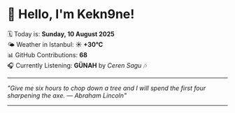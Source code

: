 # 👋 Hello, I'm Kekn9ne!

🗓️ Today is: **Sunday, 10 August 2025**  
🌤️ Weather in Istanbul: **☀️   +30°C**  
📊 GitHub Contributions: **68**  
🎧 Currently Listening: **GÜNAH** by *Ceren Sagu* 🎶

---

_"Give me six hours to chop down a tree and I will spend the first four sharpening the axe. — *Abraham Lincoln*"_

---
